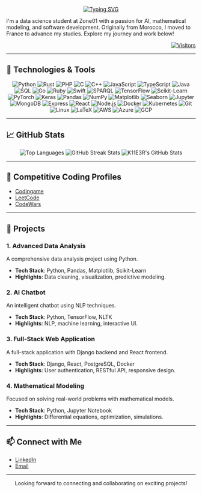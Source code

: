 <p align="center">
<a href="https://github.com/K11E3R"><img src="https://readme-typing-svg.demolab.com?font=Fira+Code&weight=900&size=35&duration=1000&pause=10000&color=18F7E6&width=700&lines=Hi+there%2C+I'm+Yassine+Naanani+%F0%9F%91%8B+" alt="Typing SVG" /></a>
</p>

I'm a data science student at Zone01 with a passion for AI, mathematical modeling, and software development. Originally from Morocco, I moved to France to advance my studies. Explore my journey and work below! 

<p align="right">
  <a href="https://github.com/K11E3R">
    <img alt="Visitors" src="https://visitor-badge.laobi.icu/badge?page_id=K11E3R">
  </a>
</p>
         

---

## 🔧 Technologies & Tools

<div align="center">
    <!-- Programming Languages -->
    <img src="https://img.shields.io/badge/-Python-3776AB?logo=python&logoColor=white" alt="Python" />
    <img src="https://img.shields.io/badge/-Rust-000000?logo=rust&logoColor=white" alt="Rust" />
    <img src="https://img.shields.io/badge/-PHP-777BB4?logo=php&logoColor=white" alt="PHP" />
    <img src="https://img.shields.io/badge/-C-00599C?logo=c&logoColor=white" alt="C" />
    <img src="https://img.shields.io/badge/-C++-00599C?logo=cplusplus&logoColor=white" alt="C++" />
    <img src="https://img.shields.io/badge/-JavaScript-F7DF1E?logo=javascript&logoColor=black" alt="JavaScript" />
    <img src="https://img.shields.io/badge/-TypeScript-3178C6?logo=typescript&logoColor=white" alt="TypeScript" />
    <img src="https://img.shields.io/badge/-Java-E34A86?logo=java&logoColor=white" alt="Java" />
    <img src="https://img.shields.io/badge/-SQL-4479A1?logo=postgresql&logoColor=white" alt="SQL" />
    <img src="https://img.shields.io/badge/-Go-00ADD8?logo=go&logoColor=white" alt="Go" />
    <img src="https://img.shields.io/badge/-Ruby-CC342D?logo=ruby&logoColor=white" alt="Ruby" />
    <img src="https://img.shields.io/badge/-Swift-F05138?logo=swift&logoColor=white" alt="Swift" />
    <img src="https://img.shields.io/badge/-SPARQL-2B4F60?logo=semantic-web&logoColor=white" alt="SPARQL" />    <!-- Libraries and Frameworks -->
    <img src="https://img.shields.io/badge/-TensorFlow-FF6F00?logo=tensorflow&logoColor=white" alt="TensorFlow" />
    <img src="https://img.shields.io/badge/-Scikit--Learn-F3C02E?logo=scikit-learn&logoColor=black" alt="Scikit-Learn" />
    <img src="https://img.shields.io/badge/-PyTorch-EE4C2C?logo=pytorch&logoColor=white" alt="PyTorch" />
    <img src="https://img.shields.io/badge/-Keras-D00000?logo=keras&logoColor=white" alt="Keras" />
    <img src="https://img.shields.io/badge/-Pandas-150458?logo=pandas&logoColor=white" alt="Pandas" />
    <img src="https://img.shields.io/badge/-NumPy-013243?logo=numpy&logoColor=white" alt="NumPy" />
    <img src="https://img.shields.io/badge/-Matplotlib-003D6C?logo=matplotlib&logoColor=white" alt="Matplotlib" />
    <img src="https://img.shields.io/badge/-Seaborn-5B4C5A?logo=seaborn&logoColor=white" alt="Seaborn" />
    <img src="https://img.shields.io/badge/-Jupyter-F37626?logo=jupyter&logoColor=white" alt="Jupyter" />
    <img src="https://img.shields.io/badge/-MongoDB-47A248?logo=mongodb&logoColor=white" alt="MongoDB" />    <!-- Web Development (MERN Stack) -->
    <img src="https://img.shields.io/badge/-Express-000000?logo=express&logoColor=white" alt="Express" />
    <img src="https://img.shields.io/badge/-React-61DAFB?logo=react&logoColor=black" alt="React" />
    <img src="https://img.shields.io/badge/-Node.js-339933?logo=node.js&logoColor=white" alt="Node.js" />
    <img src="https://img.shields.io/badge/-Docker-2496ED?logo=docker&logoColor=white" alt="Docker" />
    <img src="https://img.shields.io/badge/-Kubernetes-326CE5?logo=kubernetes&logoColor=white" alt="Kubernetes" />    <!-- Tools and Platforms -->
    <img src="https://img.shields.io/badge/-Git-F05032?logo=git&logoColor=white" alt="Git" />
    <img src="https://img.shields.io/badge/-Linux-FCC624?logo=linux&logoColor=black" alt="Linux" />
    <img src="https://img.shields.io/badge/-LaTeX-008080?logo=latex&logoColor=white" alt="LaTeX" />
    <img src="https://img.shields.io/badge/-AWS-232F3E?logo=amazon-aws&logoColor=white" alt="AWS" />
    <img src="https://img.shields.io/badge/-Azure-0078D4?logo=microsoft-azure&logoColor=white" alt="Azure" />
    <img src="https://img.shields.io/badge/-GCP-4285F4?logo=google-cloud&logoColor=white" alt="GCP" />
</div>

---

## 📈 GitHub Stats

<div align="center">
    <img src="https://github-readme-stats.vercel.app/api/top-langs/?username=K11E3R&layout=compact&theme=radical&hide=c,c%2B%2B" alt="Top Languages" />
        <img src="https://github-readme-streak-stats.herokuapp.com/?user=K11E3R&theme=radical" alt="GitHub Streak Stats" />
        <img src="https://github-readme-stats.vercel.app/api?username=K11E3R&rank_icon=github&theme=radical" alt="K11E3R's GitHub Stats" />


</div>

---

## 🌟 Competitive Coding Profiles

- [Codingame](https://www.codingame.com/profile/486fb13a5ec259f2c0d50453d80257dd9394555)
- [LeetCode](https://leetcode.com/u/K11E3R/)
- [CodeWars](https://www.codewars.com/users/yassinenaanani)
  
---
## 🚀 Projects

### 1. Advanced Data Analysis
A comprehensive data analysis project using Python.

- **Tech Stack**: Python, Pandas, Matplotlib, Scikit-Learn
- **Highlights**: Data cleaning, visualization, predictive modeling.

### 2. AI Chatbot
An intelligent chatbot using NLP techniques.

- **Tech Stack**: Python, TensorFlow, NLTK
- **Highlights**: NLP, machine learning, interactive UI.

### 3. Full-Stack Web Application
A full-stack application with Django backend and React frontend.

- **Tech Stack**: Django, React, PostgreSQL, Docker
- **Highlights**: User authentication, RESTful API, responsive design.

### 4. Mathematical Modeling
Focused on solving real-world problems with mathematical models.

- **Tech Stack**: Python, Jupyter Notebook
- **Highlights**: Differential equations, optimization, simulations.

---


## 📫 Connect with Me

- [LinkedIn](https://www.linkedin.com/in/yassine-naanani-5332a7a0/) 
- [Email](mailto:prs.online.00@gmail.com)

---
<!--
## 🎯 Goals for 2024

1. **Develop Advanced Algorithms**:
   - **Implement Topological Sorting Algorithms**: Design and optimize efficient topological sorting algorithms to handle complex dependency graphs.
   - **Integrate Monte Carlo Methods**: Explore and apply Monte Carlo search techniques to enhance decision-making processes and improve algorithmic performance.

2. **Research and Develop AGI**:
   - **Pursue AGI Research**: Dive into cutting-edge research on artificial general intelligence, focusing on creating models that exhibit general cognitive abilities.
   - **Implement AGI Frameworks**: Experiment with frameworks and architectures that could lead to the development of AGI systems, leveraging both theoretical and practical advancements in AI.

3. **Contribute to Open-Source Projects**:
   - **Collaborate on Major Projects**: Actively contribute to high-impact open-source projects related to AI and machine learning.
   - **Share Innovations**: Publish findings and innovative techniques in journals or on platforms like GitHub to advance the community's knowledge.

4. **Enhance Deep Learning Skills**:
   - **Master Advanced Techniques**: Deepen expertise in advanced deep learning techniques such as reinforcement learning, neural architecture search, and transfer learning.
   - **Develop Real-World Applications**: Create and refine deep learning models for practical applications that address real-world problems.

5. **Build Collaborative Networks**:
   - **Engage with Experts**: Collaborate with leading researchers, developers, and data scientists to exchange knowledge and drive forward-thinking projects.
   - **Participate in Conferences and Workshops**: Attend and present at relevant conferences and workshops to stay abreast of the latest developments and contribute to the discourse.

6. **Solve Complex Problems**:
   - **Work on High-Impact Projects**: Identify and tackle challenging projects that have the potential to make significant contributions to technology and society.
   - **Focus on Innovative Solutions**: Develop creative and effective solutions to pressing problems in the field of AI and data science.
-->


<div align="center">
    <p>Looking forward to connecting and collaborating on exciting projects! </p>
</div>
